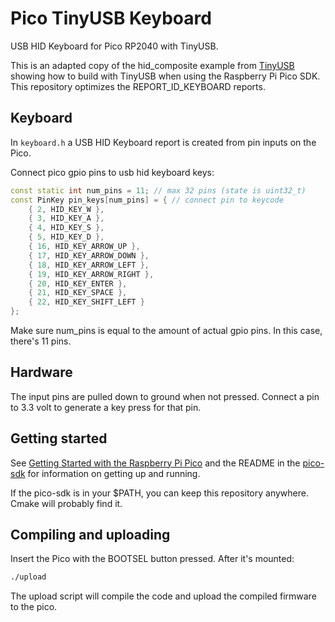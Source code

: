 # Pico TinyUSB Keyboard

USB HID Keyboard for Pico RP2040 with TinyUSB.

This is an adapted copy of the hid_composite example from [TinyUSB](https://github.com/hathach/tinyusb/tree/master/examples/device/hid_composite) showing how to build with TinyUSB when using the Raspberry Pi Pico SDK. This repository optimizes the REPORT_ID_KEYBOARD reports.

## Keyboard

In `keyboard.h` a USB HID Keyboard report is created from pin inputs on the Pico. 

Connect pico gpio pins to usb hid keyboard keys:

```c++
const static int num_pins = 11; // max 32 pins (state is uint32_t)
const PinKey pin_keys[num_pins] = { // connect pin to keycode
	{ 2, HID_KEY_W },
	{ 3, HID_KEY_A },
	{ 4, HID_KEY_S },
	{ 5, HID_KEY_D },
	{ 16, HID_KEY_ARROW_UP },
	{ 17, HID_KEY_ARROW_DOWN },
	{ 18, HID_KEY_ARROW_LEFT },
	{ 19, HID_KEY_ARROW_RIGHT },
	{ 20, HID_KEY_ENTER },
	{ 21, HID_KEY_SPACE },
	{ 22, HID_KEY_SHIFT_LEFT }
};
```

Make sure num_pins is equal to the amount of actual gpio pins. In this case, there's 11 pins.

## Hardware

The input pins are pulled down to ground when not pressed. Connect a pin to 3.3 volt to generate a key press for that pin.

## Getting started

See [Getting Started with the Raspberry Pi Pico](https://rptl.io/pico-get-started) and the README in the [pico-sdk](https://github.com/raspberrypi/pico-sdk) for information on getting up and running.

If the pico-sdk is in your $PATH, you can keep this repository anywhere. Cmake will probably find it.

## Compiling and uploading

Insert the Pico with the BOOTSEL button pressed. After it's mounted:

```bash
./upload
```

The upload script will compile the code and upload the compiled firmware to the pico.
